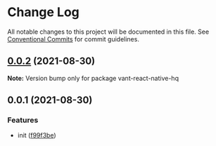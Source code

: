 # Change Log

All notable changes to this project will be documented in this file.
See [Conventional Commits](https://conventionalcommits.org) for commit guidelines.

## [0.0.2](https://github.com/startgain/lerna-vant-react-native-hq/compare/vant-react-native-hq@0.0.1...vant-react-native-hq@0.0.2) (2021-08-30)

**Note:** Version bump only for package vant-react-native-hq





## 0.0.1 (2021-08-30)


### Features

* init ([f99f3be](https://github.com/startgain/lerna-vant-react-native-hq/commit/f99f3be1039008dbf0ebfd59439eae023862a300))
